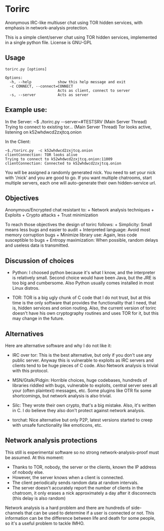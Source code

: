 Torirc
======

Anonymous IRC-like multiuser chat using TOR hidden services, with emphasis in network-analysis protection.

This is a simple client/server chat using TOR hidden services, implemented in a single python file. License is GNU-GPL

Usage
-----
	torirc.py [options]

	Options:
	  -h, --help            show this help message and exit
	  -c CONNECT, --connect=CONNECT
	                        Acts as client, connect to server
	  -s, --server          Acts as server

Example use:
------------

In the Server:
	~$ ./torirc.py --server=#TESTSRV
	(Main Server Thread) Trying to connect to existing tor...
	(Main Server Thread) Tor looks active, listening on k52whdwcd2zxjtcq.onion


In the Client:

	~$./torirc.py  -c k52whdwcd2zxjtcq.onion
	clientConnection: TOR looks alive
	Trying to connect to k52whdwcd2zxjtcq.onion:11009
	clientConnection: Connected to k52whdwcd2zxjtcq.onion


You will be assigned a randomly generated nick. You need to set your nick with '/nick' and you are good to go. If you want multiple chatrooms, start multiple servers, each one will auto-generate their own hidden-service url.

Objectives
----------

Anonymous/Encrypted chat resistant to:
		+  Network analysis techniques
		+  Exploits
		+  Crypto attacks
		+ Trust minimization

To reach those objectives the design of torirc follows:
	+  Simplicity: Small means less bugs and easier to audit
	+  Interpreted language: Avoid most memory corruption bugs
	+  Minimize library use: Again, less code susceptible to bugs
	+  Entropy maximization: When possible, random delays and useless data is transmitted.


Discussion of choices
---------------------

 *  Python: I choosed python because it's what I know, and the interpreter is relatively small. Second choice would have been Java, but the JRE is too big and cumbersome. Also Python usually comes installed in most Linux distros.

 *  TOR: TOR is a big ugly chunk of C code that I do not trust, but at this time is the only software that provides the functionality that I need, that is, hidden services and onion routing. Also, the current version of torirc doesn't have his own cryptography routines and uses TOR for it, but this may change in the future.

Alternatives
------------

Here are alternative software and why I do not like it:

 *  IRC over tor:
	This is the best alternative, but only if you don't use any public server. Anyway this is vulnerable to exploits as IRC servers and clients tend to be huge pieces of C code. Also Network analysis is trivial with this protocol.

 *  MSN/Gtalk/Pidgin: Horrible choices, huge codebases, hundreds of libraries riddled with bugs, vulnerable to exploits, central server sees all your (often plaintext) messages, etc. Some plugins like OTR fix some shortcomings, but network analysis is also trivial.

 *  Silc: They wrote their own crypto, that's a big mistake. Also, it's written in C. I do believe they also don't protect against network analysis.

 *  torchat: Nice alternative but only P2P, latest versions started to creep with unsafe functionality like emoticons, etc.

Network analysis protections
----------------------------

This still is experimental software so no strong network-analysis-proof must be assumed. At this moment:

 * Thanks to TOR, nobody, the server or the clients, known the IP address of nobody else.
 * However, the server knows when a client is connected.
 * The client periodically sends random data at random intervals.
 * The server doesn't accurately report the number of clients in the chatroom, it only erases a nick approximately a day after it disconnects (this delay is also random)

Network analysis is a hard problem and there are hundreds of side-channels that can be used to determine if a user is connected or not. This information can be the difference between life and death for some people, so it's a useful problem to tackle IMHO.
